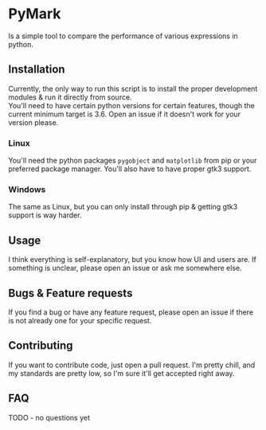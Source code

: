 # PyMark

Is a simple tool to compare the performance of various expressions in python.

## Installation

Currently, the only way to run this script is to install the proper development modules & run it directly from source.  
You'll need to have certain python versions for certain features, though the current minimum target is 3.6. Open an issue if it doesn't work for your version please.

### Linux

You'll need the python packages `pygobject` and `matplotlib` from pip or your preferred package manager. You'll also have to have proper gtk3 support.

### Windows

The same as Linux, but you can only install through pip & getting gtk3 support is way harder.

## Usage

I think everything is self-explanatory, but you know how UI and users are. If something is unclear, please open an issue or ask me somewhere else.

## Bugs & Feature requests

If you find a bug or have any feature request, please open an issue if there is not already one for your specific request.

## Contributing

If you want to contribute code, just open a pull request. I'm pretty chill, and my standards are pretty low, so I'm sure it'll get accepted right away.

## FAQ

TODO - no questions yet